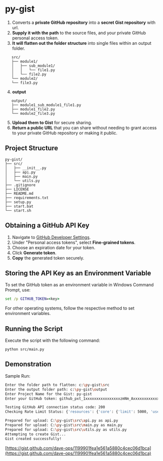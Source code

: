 # py-gist

1. Converts a **private GitHub repository** into a **secret Gist repository** with url.
2. **Supply it with the path** to the source files, and your private GitHub personal access token.
3. **It will flatten out the folder structure** into single files within an output folder.
```
   src/
   ├── module1/
   │   ├── sub_module1/
   │   │   └── file1.py
   │   └── file2.py
   └── module2/
   └── file3.py
```
4. **output**
```
   output/
   ├── module1_sub_module1_file1.py
   ├── module1_file2.py
   └── module2_file3.py
```
5. **Upload them to Gist** for secure sharing.
6. **Return a public URL** that you can share without needing to grant access to your private GitHub repository or making it public.

## Project Structure
```
py-gist/
├── src/
│   ├── __init__.py
│   ├── api.py
│   ├── main.py
│   └── utils.py
├── .gitignore
├── LICENSE
├── README.md
├── requirements.txt
├── setup.py
├── start.bat
└── start.sh
```

## Obtaining a GitHub API Key
1. Navigate to [GitHub Developer Settings](https://github.com/settings/apps).
2. Under "Personal access tokens", select **Fine-grained tokens**.
3. Choose an expiration date for your token.
4. Click **Generate token**.
5. **Copy** the generated token securely.

## Storing the API Key as an Environment Variable
To set the GitHub token as an environment variable in Windows Command Prompt, use:
```cmd
set /p GITHUB_TOKEN=<key>
```
For other operating systems, follow the respective method to set environment variables.

## Running the Script
Execute the script with the following command:
```
python src/main.py
```

## Demonstration
Sample Run:
```sh
Enter the folder path to flatten: c:\py-gist\src
Enter the output folder path: c:\py-gist\output
Enter Project Name for the Gist: py-gist
Enter your GitHub token: github_pxt_1xxxxxxxxxxxxxxxxzmNm_Axxxxxxxxxxxxxxxxxxxxxxxxxxxxxxxxxxxxxxxx

Testing GitHub API connection status code: 200
Checking Rate Limit Status: {'resources': {'core': {'limit': 5000, 'used': 0, 'remaining': 5000, 'reset': 1739912283}, 'search': {'limit': 30, 'used': 0, 'remaining': 30, 'reset': 1739908743}, 'graphql': {'limit': 5000, 'used': 0, 'remaining': 5000, 'reset': 1739912283}, 'integration_manifest': {'limit': 5000, 'used': 0, 'remaining': 5000, 'reset': 1739912283}, 'source_import': {'limit': 100, 'used': 0, 'remaining': 100, 'reset': 1739908743}, 'code_scanning_upload': {'limit': 1000, 'used': 0, 'remaining': 1000, 'reset': 1739912283}, 'code_scanning_autofix': {'limit': 10, 'used': 0, 'remaining': 10, 'reset': 1739908743}, 'actions_runner_registration': {'limit': 10000, 'used': 0, 'remaining': 10000, 'reset': 1739912283}, 'scim': {'limit': 15000, 'used': 0, 'remaining': 15000, 'reset': 1739912283}, 'dependency_snapshots': {'limit': 100, 'used': 0, 'remaining': 100, 'reset': 1739908743}, 'audit_log': {'limit': 1750, 'used': 0, 'remaining': 1750, 'reset': 1739912283}, 'audit_log_streaming': {'limit': 15, 'used': 0, 'remaining': 15, 'reset': 1739912283}, 'code_search': {'limit': 10, 'used': 0, 'remaining': 10, 'reset': 1739908743}}, 'rate': {'limit': 5000, 'used': 0, 'remaining': 5000, 'reset': 1739912283}}

Prepared for upload: C:\py-gist\src\api.py as api.py
Prepared for upload: C:\py-gist\src\main.py as main.py
Prepared for upload: C:\py-gist\src\utils.py as utils.py
Attempting to create Gist...
Gist created successfully!
```
[https://gist.github.com/dave-ops/1199901fea1e561a5880c4cec06d1bca](https://gist.github.com/dave-ops/1199901fea1e561a5880c4cec06d1bca)

